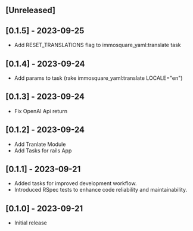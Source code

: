## [Unreleased]

## [0.1.5] - 2023-09-25
- Add RESET_TRANSLATIONS flag to immosquare_yaml:translate task

## [0.1.4] - 2023-09-24
- Add params to task (rake immosquare_yaml:translate LOCALE="en")

## [0.1.3] - 2023-09-24
- Fix OpenAI Api return

## [0.1.2] - 2023-09-24
- Add Tranlate Module
- Add Tasks for rails App

## [0.1.1] - 2023-09-21
- Added tasks for improved development workflow.
- Introduced RSpec tests to enhance code reliability and maintainability.

## [0.1.0] - 2023-09-21

- Initial release
